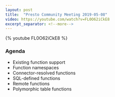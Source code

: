 ```yaml
---
layout: post
title:  "Presto Community Meeting 2019-05-08"
video: https://youtube.com/watch?v=FL0O62iCkE8
excerpt_separator: <!--more-->
---
```


{% youtube FL0O62iCkE8 %}

### Agenda
* Existing function support
* Function namespaces
* Connector-resolved functions
* SQL-defined functions
* Remote functions
* Polymorphic table functions

<!--more-->
